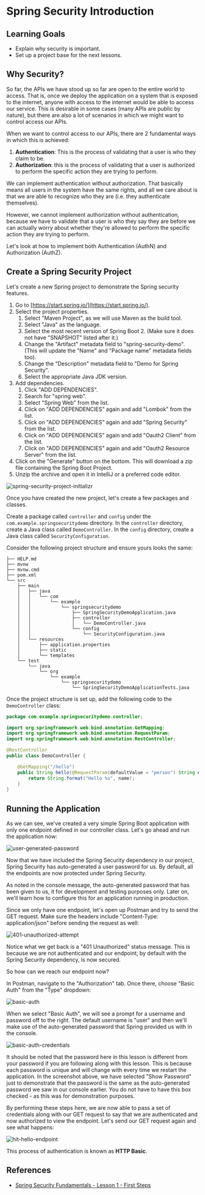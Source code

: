 # Spring Security Introduction

## Learning Goals

- Explain why security is important.
- Set up a project base for the next lessons.

## Why Security?

So far, the APIs we have stood up so far are open to the entire world to
access. That is, once we deploy the application on a system that is exposed to
the internet, anyone with access to the internet would be able to access our
service. This is desirable in some cases (many APIs are public by nature), but
there are also a lot of scenarios in which we might want to control access our
APIs.

When we want to control access to our APIs, there are 2 fundamental ways in
which this is achieved:

1. **Authentication**: This is the process of validating that a user is who
   they claim to be.
2. **Authorization**: this is the process of validating that a user is
   authorized to perform the specific action they are trying to perform.

We can implement authentication without authorization. That basically means all
users in the system have the same rights, and all we care about is that we are
able to recognize who they are (i.e. they authenticate themselves).

However, we cannot implement authorization without authentication, because
we have to validate that a user is who they say they are before we can actually
worry about whether they're allowed to perform the specific action they are
trying to perform.

Let's look at how to implement both Authentication (AuthN) and Authorization
(AuthZ).

## Create a Spring Security Project

Let's create a new Spring project to demonstrate the Spring security features.

1. Go to [https://start.spring.io/](https://start.spring.io/).
2. Select the project properties.
    1. Select "Maven Project", as we will use Maven as the build tool.
    2. Select "Java" as the language.
    3. Select the most recent version of Spring Boot 2. (Make sure it does not
       have "SNAPSHOT" listed after it.)
    4. Change the "Artifact" metadata field to "spring-security-demo". (This
       will update the "Name" and "Package name" metadata fields too).
    5. Change the "Description" metadata field to "Demo for Spring Security".
    6. Select the appropriate Java JDK version.
3. Add dependencies.
    1. Click "ADD DEPENDENCIES".
    2. Search for "spring web".
    3. Select "Spring Web" from the list.
    4. Click on "ADD DEPENDENCIES" again and add  "Lombok" from the list.
    5. Click on "ADD DEPENDENCIES" again and add "Spring Security" from the list.
    6. Click on "ADD DEPENDENCIES" again and add "Oauth2 Client" from the list.
    7. Click on "ADD DEPENDENCIES" again and add "Oauth2 Resource Server" from
       the list.
4. Click on the "Generate" button on the bottom. This will download a zip file
   containing the Spring Boot Project.
5. Unzip the archive and open it in IntelliJ or a preferred code editor.

![spring-security-project-initializr](https://curriculum-content.s3.amazonaws.com/spring-mod-2/security/spring-initialzr-security-project.png)

Once you have created the new project, let's create a few packages and classes.

Create a package called `controller` and `config` under the
`com.example.springsecuritydemo` directory. In the `controller` directory,
create a Java class called `DemoController`. In the `config` directory, create
a Java class called `SecurityConfiguration`.

Consider the following project structure and ensure yours looks the same:

```text
├── HELP.md
├── mvnw
├── mvnw.cmd
├── pom.xml
└── src
    ├── main
    │   ├── java
    │   │   └── com
    │   │       └── example
    │   │           └── springsecuritydemo
    │   │               ├── SpringSecurityDemoApplication.java
    │   │               ├── controller
    │   │               │   └── DemoController.java
    │   │               └── config
    │   │                   └── SecurityConfiguration.java
    │   └── resources
    │       ├── application.properties
    │       ├── static
    │       └── templates
    └── test
        └── java
            └── org
                └── example
                    └── springsecuritydemo
                        └── SpringSecurityDemoApplicationTests.java
```

Once the project structure is set up, add the following code to the
`DemoController` class:

```java
package com.example.springsecuritydemo.controller;

import org.springframework.web.bind.annotation.GetMapping;
import org.springframework.web.bind.annotation.RequestParam;
import org.springframework.web.bind.annotation.RestController;

@RestController
public class DemoController {

    @GetMapping("/hello")
    public String hello(@RequestParam(defaultValue = "person") String name) {
        return String.format("Hello %s", name);
    }
}
```

## Running the Application

As we can see, we've created a very simple Spring Boot application with only one
endpoint defined in our controller class. Let's go ahead and run the application
now:

![user-generated-password](https://curriculum-content.s3.amazonaws.com/spring-mod-2/security/application-user-generated-security-password-intellij.png)

Now that we have included the Spring Security dependency in our project, Spring
Security has auto-generated a user password for us. By default, all the
endpoints are now protected under Spring Security.

As noted in the console message, the auto-generated password that has been given
to us, it for development and testing purposes only. Later on, we'll learn how to
configure this for an application running in production.

Since we only have one endpoint, let's open up Postman and try to send the GET
request. Make sure the headers include "Content-Type: application/json" before
sending the request as well:

![401-unauthorized-attempt](https://curriculum-content.s3.amazonaws.com/spring-mod-2/security/unauthorized-postman.PNG)

Notice what we get back is a "401 Unauthorized" status message. This is because
we are not authenticated and our endpoint, by default with the Spring Security
dependency, is now secured.

So how can we reach our endpoint now?

In Postman, navigate to the "Authorization" tab. Once there, choose "Basic Auth"
from the "Type" dropdown:

![basic-auth](https://curriculum-content.s3.amazonaws.com/spring-mod-2/security/postman-basic-auth.PNG)

When we select "Basic Auth", we will see a prompt for a username and password
off to the right. The default username is "user" and then we'll make use of the
auto-generated password that Spring provided us with in the console.

![basic-auth-credentials](https://curriculum-content.s3.amazonaws.com/spring-mod-2/security/postman-basic-auth-credentials.PNG)

It should be noted that the password here in this lesson is different from your
password if you are following along with this lesson. This is because each
password is unique and will change with every time we restart the application.
In the screenshot above, we have selected "Show Password" just to demonstrate
that the password is the same as the auto-generated password we saw in our
console earlier. You do not have to have this box checked - as this was for
demonstration purposes.

By performing these steps here, we are now able to pass a set of credentials
along with our GET request to say that we are authenticated and now authorized
to view the endpoint. Let's send our GET request again and see what happens:

![hit-hello-endpoint](https://curriculum-content.s3.amazonaws.com/spring-mod-2/security/postman-hello-person.PNG)

This process of authentication is known as **HTTP Basic**.

## References

- [Spring Security Fundamentals - Lesson 1 - First Steps](https://www.youtube.com/watch?v=nSu9ElsnNtY&list=PLEocw3gLFc8X_a8hGWGaBnSkPFJmbb8QP)
